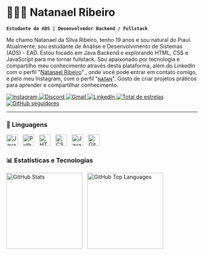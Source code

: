 # 👨🏻‍💻 Natanael Ribeiro

**`Estudante de ADS | Desenvolvedor Backend / Fullstack`**

Me chamo Natanael da Silva Ribeiro, tenho 19 anos e sou natural do Piauí. Atualmente, sou estudante de Análise e Desenvolvimento de Sistemas (ADS) - EAD. Estou focado em Java Backend e explorando HTML, CSS e JavaScript para me tornar fullstack.
Sou apaixonado por tecnologia e compartilho meu conhecimento através desta plataforma, além do LinkedIn com o perfil "[Natanael Ribeiro](https://www.linkedin.com/in/natanael-ribeiro-b4b944367?utm_source=share&utm_campaign=share_via&utm_content=profile&utm_medium=android_app)" , onde você pode entrar em contato comigo, e pelo meu Instagram, com o perfil "[ɴᴀᴛᴀɴ](https://www.instagram.com/_natanrb?igsh=ZWZvajh1NGNwZml4)". Gosto de criar projetos práticos para aprender e compartilhar conhecimento.

<p align="left">
    <a href="https://www.instagram.com/_natanrb" target="_blank">
        <img
            alt="Instagram"
            title="Instagram"
            src="https://img.shields.io/badge/Instagram-%23E4405F?style=for-the-badge&logo=instagram&logoColor=white"
        />
    </a> 
    <a href="https://discord.com/channels/_nattanziin" target="_blank">
        <img
            alt="Discord"
            title="Entre no meu Discord"
           src="https://img.shields.io/badge/Discord-7289DA?style=for-the-badge&logo=discord&logoColor=white"
        />
    </a>
    <a href="ribeironatanael155@gmail.com" target="_blank">
        <img 
            alt="Gmail"
            title="Email"
            src="https://img.shields.io/badge/-Gmail-%23333?style=for-the-badge&logo=gmail&logoColor=white"
        />
    </a>
    <a href="https://www.linkedin.com/in/natanael-ribeiro-b4b944367" target="_blank">
        <img
            alt="LinkedIn"
            title="Conecte-se comigo no LinkedIn"
            src="https://img.shields.io/badge/-LinkedIn-%230077B5?style=for-the-badge&logo=linkedin&logoColor=white"/>
    </a>
     <a href="https://github.com/natanaelrb" target="_blank">
        <img 
            alt="Total de estrelas"
            title="Total de estrelas GitHub"
            src="https://img.shields.io/github/stars/natanaelrb?color=55960c&style=for-the-badge&labelColor=488207&logo=star&label=estrelas"
        />
    </a>
    <a href="https://github.com/natanaelrb" target="_blank">
        <img
            alt="GitHub seguidores"
            title="Siga-me no GitHub"
            src="https://img.shields.io/github/followers/natanaelrb?color=236ad3&labelColor=1155ba&style=for-the-badge&logo=github&label=Seguidores&logoColor=white"
        />
    </a>
</p>

---

### 🤖 Linguagens 

<img 
    align="left" 
    alt="Java"
    title="Java" 
    width="30px" 
    style="padding-right: 10px;" 
    src="https://cdn.jsdelivr.net/gh/devicons/devicon@latest/icons/java/java-original.svg" 
/>

<img 
    align="left" 
    alt="Python"
    title="Python" 
    width="30px" 
    style="padding-right: 10px;" 
    src="https://cdn.jsdelivr.net/gh/devicons/devicon@latest/icons/python/python-original.svg" 
/>

<img 
    align="left" 
    alt="HTML"
    title="HTML" 
    width="30px" 
    style="padding-right: 10px;" 
    src="https://cdn.jsdelivr.net/gh/devicons/devicon@latest/icons/html5/html5-original.svg" 
/>

<img 
    align="left" 
    alt="CSS" 
    title="CSS"
    width="30px" 
    style="padding-right: 10px;" 
    src="https://cdn.jsdelivr.net/gh/devicons/devicon@latest/icons/css3/css3-original.svg" 
/>

<img 
    align="left" 
    alt="JavaScript" 
    title="JavaScript"
    width="30px" 
    style="padding-right: 10px;" 
    src="https://cdn.jsdelivr.net/gh/devicons/devicon@latest/icons/javascript/javascript-original.svg" 
/>

<img 
    align="left" 
    alt="Git" 
    title="Git"
    width="30px" 
    style="padding-right: 10px;" 
    src="https://cdn.jsdelivr.net/gh/devicons/devicon@latest/icons/git/git-original.svg" 
/>

<br/>
<br/>

### 📊 Estatísticas e Tecnologias

<p>
  <img 
    align="left" 
    alt="GitHub Stats" 
    height="200" 
    style="padding-right: 10px;" 
    src="https://github-readme-stats.vercel.app/api?username=natanaelrb&show_icons=true&theme=tokyonight&include_all_commits=true&locale=pt-br" 
  />
</p>

<p>
  <img 
      align="left" 
      alt="GitHub Top Languages" 
      height="200" 
      src="https://github-readme-stats.vercel.app/api/top-langs/?username=natanaelrb&theme=tokyonight&layout=compact&custom_title=Tecnologias&langs_count=9" 
  />
<p>